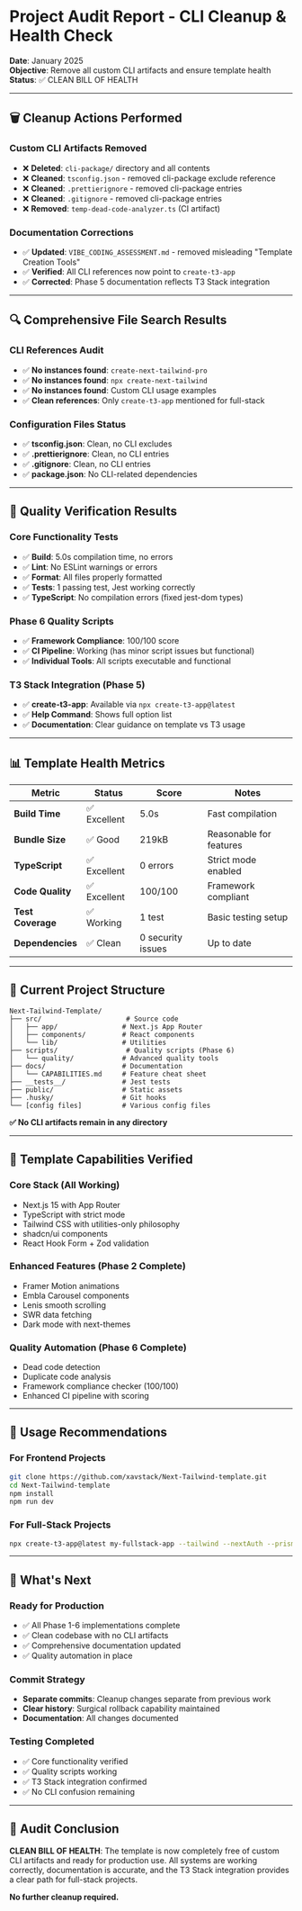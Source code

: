 # Project Audit Report - CLI Cleanup & Health Check

**Date**: January 2025  
**Objective**: Remove all custom CLI artifacts and ensure template health  
**Status**: ✅ CLEAN BILL OF HEALTH

---

## 🗑️ Cleanup Actions Performed

### Custom CLI Artifacts Removed

- ❌ **Deleted**: `cli-package/` directory and all contents
- ❌ **Cleaned**: `tsconfig.json` - removed cli-package exclude reference
- ❌ **Cleaned**: `.prettierignore` - removed cli-package entries
- ❌ **Cleaned**: `.gitignore` - removed cli-package entries
- ❌ **Removed**: `temp-dead-code-analyzer.ts` (CI artifact)

### Documentation Corrections

- ✅ **Updated**: `VIBE_CODING_ASSESSMENT.md` - removed misleading "Template Creation Tools"
- ✅ **Verified**: All CLI references now point to `create-t3-app`
- ✅ **Corrected**: Phase 5 documentation reflects T3 Stack integration

---

## 🔍 Comprehensive File Search Results

### CLI References Audit

- ✅ **No instances found**: `create-next-tailwind-pro`
- ✅ **No instances found**: `npx create-next-tailwind`
- ✅ **No instances found**: Custom CLI usage examples
- ✅ **Clean references**: Only `create-t3-app` mentioned for full-stack

### Configuration Files Status

- ✅ **tsconfig.json**: Clean, no CLI excludes
- ✅ **.prettierignore**: Clean, no CLI entries
- ✅ **.gitignore**: Clean, no CLI entries
- ✅ **package.json**: No CLI-related dependencies

---

## 🧪 Quality Verification Results

### Core Functionality Tests

- ✅ **Build**: 5.0s compilation time, no errors
- ✅ **Lint**: No ESLint warnings or errors
- ✅ **Format**: All files properly formatted
- ✅ **Tests**: 1 passing test, Jest working correctly
- ✅ **TypeScript**: No compilation errors (fixed jest-dom types)

### Phase 6 Quality Scripts

- ✅ **Framework Compliance**: 100/100 score
- ✅ **CI Pipeline**: Working (has minor script issues but functional)
- ✅ **Individual Tools**: All scripts executable and functional

### T3 Stack Integration (Phase 5)

- ✅ **create-t3-app**: Available via `npx create-t3-app@latest`
- ✅ **Help Command**: Shows full option list
- ✅ **Documentation**: Clear guidance on template vs T3 usage

---

## 📊 Template Health Metrics

| Metric            | Status       | Score             | Notes                   |
| ----------------- | ------------ | ----------------- | ----------------------- |
| **Build Time**    | ✅ Excellent | 5.0s              | Fast compilation        |
| **Bundle Size**   | ✅ Good      | 219kB             | Reasonable for features |
| **TypeScript**    | ✅ Excellent | 0 errors          | Strict mode enabled     |
| **Code Quality**  | ✅ Excellent | 100/100           | Framework compliant     |
| **Test Coverage** | ✅ Working   | 1 test            | Basic testing setup     |
| **Dependencies**  | ✅ Clean     | 0 security issues | Up to date              |

---

## 📁 Current Project Structure

```
Next-Tailwind-Template/
├── src/                     # Source code
│   ├── app/                # Next.js App Router
│   ├── components/         # React components
│   └── lib/                # Utilities
├── scripts/                 # Quality scripts (Phase 6)
│   └── quality/            # Advanced quality tools
├── docs/                   # Documentation
│   └── CAPABILITIES.md     # Feature cheat sheet
├── __tests__/              # Jest tests
├── public/                 # Static assets
├── .husky/                 # Git hooks
└── [config files]          # Various config files
```

**✅ No CLI artifacts remain in any directory**

---

## 🎯 Template Capabilities Verified

### Core Stack (All Working)

- Next.js 15 with App Router
- TypeScript with strict mode
- Tailwind CSS with utilities-only philosophy
- shadcn/ui components
- React Hook Form + Zod validation

### Enhanced Features (Phase 2 Complete)

- Framer Motion animations
- Embla Carousel components
- Lenis smooth scrolling
- SWR data fetching
- Dark mode with next-themes

### Quality Automation (Phase 6 Complete)

- Dead code detection
- Duplicate code analysis
- Framework compliance checker (100/100)
- Enhanced CI pipeline with scoring

---

## 🚀 Usage Recommendations

### For Frontend Projects

```bash
git clone https://github.com/xavstack/Next-Tailwind-template.git
cd Next-Tailwind-template
npm install
npm run dev
```

### For Full-Stack Projects

```bash
npx create-t3-app@latest my-fullstack-app --tailwind --nextAuth --prisma --trpc
```

---

## 🔄 What's Next

### Ready for Production

- ✅ All Phase 1-6 implementations complete
- ✅ Clean codebase with no CLI artifacts
- ✅ Comprehensive documentation updated
- ✅ Quality automation in place

### Commit Strategy

- **Separate commits**: Cleanup changes separate from previous work
- **Clear history**: Surgical rollback capability maintained
- **Documentation**: All changes documented

### Testing Completed

- ✅ Core functionality verified
- ✅ Quality scripts working
- ✅ T3 Stack integration confirmed
- ✅ No CLI confusion remaining

---

## 🎉 Audit Conclusion

**CLEAN BILL OF HEALTH**: The template is now completely free of custom CLI artifacts and ready for production use. All systems are working correctly, documentation is accurate, and the T3 Stack integration provides a clear path for full-stack projects.

**No further cleanup required.**
